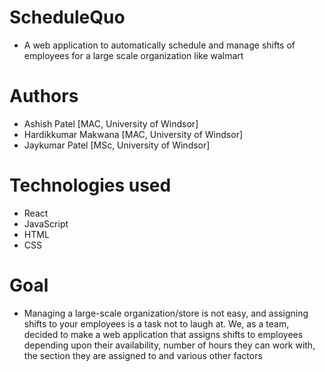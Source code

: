 # ScheduleQuo
- A web application to automatically schedule and manage shifts of employees for a large scale organization like walmart

# Authors
- Ashish Patel [MAC, University of Windsor]
- Hardikkumar Makwana [MAC, University of Windsor]
- Jaykumar Patel [MSc, University of Windsor]

# Technologies used
- React
- JavaScript
- HTML
- CSS

# Goal
- Managing a large-scale organization/store is not easy, and assigning shifts to your employees is a task not to laugh at. We, as a team, decided to make a web application that assigns shifts to employees depending upon their availability, number of hours they can work with, the section they are assigned to and various other factors
